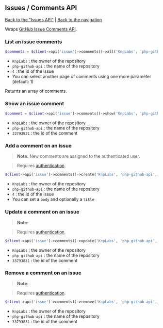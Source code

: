 ## Issues / Comments API
[Back to the "Issues API"](../issues.md) | [Back to the navigation](../README.md)

Wraps [GitHub Issue Comments API](http://developer.github.com/v3/issues/comments/).

### List an issue comments

```php
$comments = $client->api('issue')->comments()->all('KnpLabs', 'php-github-api', 4);
```

* `KnpLabs` : the owner of the repository
* `php-github-api` : the name of the repository
* `4` : the id of the issue
* You can select another page of comments using one more parameter (default: 1)

Returns an array of comments.


### Show an issue comment

```php
$comment = $client->api('issue')->comments()->show('KnpLabs', 'php-github-api', 33793831);
```

* `KnpLabs` : the owner of the repository
* `php-github-api` : the name of the repository
* `33793831` : the id of the comment


### Add a comment on an issue

> **Note:**
> New comments are assigned to the authenticated user.

> Requires [authentication](../security.md).

```php
$client->api('issue')->comments()->create('KnpLabs', 'php-github-api', 4, array('body' => 'My new comment'));
```

* `KnpLabs` : the owner of the repository
* `php-github-api` : the name of the repository
* `4` : the id of the issue
* You can set a `body` and optionally a `title`


### Update a comment on an issue

> **Note:**

> Requires [authentication](../security.md).

```php
$client->api('issue')->comments()->update('KnpLabs', 'php-github-api', 33793831, array('body' => 'My updated comment'));
```

* `KnpLabs` : the owner of the repository
* `php-github-api` : the name of the repository
* `33793831` : the id of the comment

### Remove a comment on an issue

> **Note:**

> Requires [authentication](../security.md).

```php
$client->api('issue')->comments()->remove('KnpLabs', 'php-github-api', 33793831);
```

* `KnpLabs` : the owner of the repository
* `php-github-api` : the name of the repository
* `33793831` : the id of the comment
